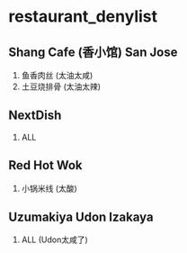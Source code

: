 # restaurant_denylist

## Shang Cafe (香小馆) San Jose
1. 鱼香肉丝 (太油太咸)
2. 土豆烧排骨 (太油太辣)
## NextDish
1. ALL
## Red Hot Wok
1. 小锅米线 (太酸)
## Uzumakiya Udon Izakaya
1. ALL (Udon太咸了)
